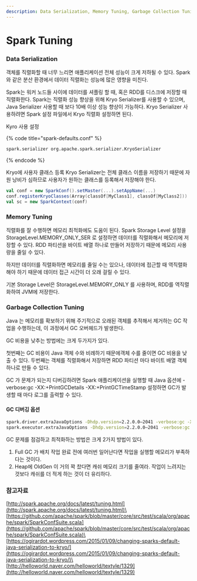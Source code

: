 ```yaml
---
description: Data Serialization, Memory Tuning, Garbage Collection Tuning
---
```


# Spark Tuning

### Data Serialization

객체를 직렬화할 때 너무 느리면 애플리케이션 전체 성능이 크게 저하될 수 있다. Spark 와 같은 분산 환경에서 데이터 직렬화는 성능에 많은 영향을 미친다.

Spark는 워커 노드들 사이에 데이터를 셔플링 할 때, 혹은 RDD를 디스크에 저장할 때 직렬화한다. Spark는 직렬화 성능 향상을 위해 Kryo Serializer를 사용할 수 있으며, Java Serializer 사용할 때 보다 10배 이상 성능 향상이 가능하다. Kryo Serializer 사용하려면 Spark 설정 파일에서 Kryo 직렬화 설정하면 된다.

Kyro 사용 설정

{% code title="spark-defaults.conf" %}
```bash
spark.serializer org.apache.spark.serializer.KryoSerializer
```
{% endcode %}



Kryo에 사용자 클래스 등록 Kryo Serializer는 전체 클래스 이름을 저장하기 때문에 자원 낭비가 심하므로 사용자가 원하는 클래스를 등록해서 저장해야 한다.

```scala
val conf = new SparkConf().setMaster(...).setAppName(...)
conf.registerKryoClasses(Array(classOf[MyClass1], classOf[MyClass2]))
val sc = new SparkContext(conf)
```

### Memory Tuning

직렬화를 잘 수행하면 메모리 최적화에도 도움이 된다. Spark Storage Level 설정을 StorageLevel.MEMORY\_ONLY\_SER 로 설정하면 데이터를 직렬화해서 메모리에 저장할 수 있다. RDD 파티션을 바이트 배열 하나로 만들어 저장하기 때문에 메모리 사용량을 줄일 수 있다.

하지만 데이터를 직렬화하면 메모리를 줄일 수는 있으나, 데이터에 접근할 때 역직렬화 해야 하기 때문에 데이터 접근 시간이 더 오래 걸릴 수 있다.

기본 Storage Level은 StorageLevel.MEMORY\_ONLY 를 사용하며,  RDD를 역직렬화하여 JVM에 저장한다.

### Garbage Collection Tuning

Java 는 메모리를 확보하기 위해 주기적으로 오래된 객체를 추적해서 제거하는 GC 작업을 수행하는데, 이 과정에서 GC 오버헤드가 발생한다.

GC 비용을 낮추는 방법에는 크게 두가지가 있다.

첫번째는 GC 비용이 Java 객체 수와 비례하기 때문에객체 수를 줄이면 GC 비용을 낮출 수 있다. 두번째는 객체를 직렬화해서 저장하면 RDD 파티션 마다 바이트 배열 객체 하나로 만들 수 있다.

GC 가 문제가 되는지 디버깅하려면 Spark 애플리케이션을 실행할 때 Java 옵션에 -verbose:gc -XX:+PrintGCDetails -XX:+PrintGCTimeStamp 설정하면 GC가 발생할 때 마다 로그를 출력할 수 있다.

#### **GC 디버깅 옵션**

```bash
spark.driver.extraJavaOptions -Dhdp.version=2.2.0.0–2041 -verbose:gc -XX:+PrintGCDetails -XX:+PrintGCTimeStamps 
spark.executor.extraJavaOptions -Dhdp.version=2.2.0.0–2041 -verbose:gc -XX:+PrintGCDetails -XX:+PrintGCTimeStamps
```



GC 문제를 점검하고 최적화하는 방법은 크게 2가지 방법이 있다.

1. Full GC 가 배치 작업 완료 전에 여러번 일어난다면 작업을 실행할 메모리가 부족하다는 것이다.
2. Heap에 OldGen 이 거의 꽉 찼다면 캐쉬 메모리 크기를 줄여라. 작업이 느려지는 것보다 캐쉬를 더 적게 하는 것이 더 유리하다.

### 참고자료

[http://spark.apache.org/docs/latest/tuning.html](http://spark.apache.org/docs/latest/tuning.html)\
[https://github.com/apache/spark/blob/master/core/src/test/scala/org/apache/spark/SparkConfSuite.scala](https://github.com/apache/spark/blob/master/core/src/test/scala/org/apache/spark/SparkConfSuite.scala)\
[https://ogirardot.wordpress.com/2015/01/09/changing-sparks-default-java-serialization-to-kryo/](https://ogirardot.wordpress.com/2015/01/09/changing-sparks-default-java-serialization-to-kryo/)\
[http://helloworld.naver.com/helloworld/textyle/1329](http://helloworld.naver.com/helloworld/textyle/1329)
